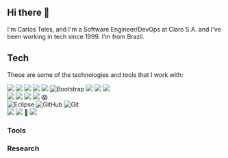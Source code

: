 ## Hi there 👋

I'm Carlos Teles, and I'm a Software Engineer/DevOps at Claro S.A. and I've been working in tech since 1999. I'm from Brazil.

## Tech
These are some of the technologies and tools that I work with:

![](https://img.shields.io/badge/python-Since--1.5-green)
![](https://img.shields.io/badge/php-Since--3-red)
![](https://img.shields.io/badge/JavaScript--darkblue)
![](https://img.shields.io/badge/CSS3--darkgrey)
![](https://img.shields.io/badge/HTML5--darkgreen)
<img src="https://camo.githubusercontent.com/e56d586bf373ad33a4e8c7101246d54d5edc0fb52b87d309b899ce4818bd6086/68747470733a2f2f696d672e736869656c64732e696f2f62616467652f2d426f6f7473747261702d3536334437433f7374796c653d666c61742d737175617265266c6f676f3d626f6f747374726170" alt="Bootstrap" data-canonical-src="https://img.shields.io/badge/-Bootstrap-563D7C?style=flat-square&amp;logo=bootstrap" style="max-width:100%;">
![](https://img.shields.io/badge/perl--FDEEF4)
![](https://img.shields.io/badge/ASP--blue)
![](https://img.shields.io/badge/Java-https://github.githubassets.com/images/icons/emoji/unicode/2615.png-darkred)
<br/>
![](https://img.shields.io/badge/Oracle-Since--8i-red)
![](https://img.shields.io/badge/PostgreSQL--green)
![](https://img.shields.io/badge/Cassandra--blue)
![](https://img.shields.io/badge/MySQL-Since--3.23-orange) :scream: 
<br/>
<img src="https://camo.githubusercontent.com/5395fa328395998163ba3ae03e20eb6cd633c2535f4149cc6b2f5fa40113ecaf/68747470733a2f2f696d672e736869656c64732e696f2f62616467652f2d45636c697073652d3243323235353f7374796c653d666c61742d737175617265266c6f676f3d65636c69707365266c6f676f436f6c6f723d7768697465" alt="Eclipse" data-canonical-src="https://img.shields.io/badge/-Eclipse-2C2255?style=flat-square&amp;logo=eclipse&amp;logoColor=white" style="max-width:100%;">
<img src="https://camo.githubusercontent.com/85dc47a56a4e73ae7b6e64b3b4416785497e74219ae179ae8faaaca10d5a78d9/68747470733a2f2f696d672e736869656c64732e696f2f62616467652f2d4769744875622d3138313731373f7374796c653d666c61742d737175617265266c6f676f3d676974687562" alt="GitHub" data-canonical-src="https://img.shields.io/badge/-GitHub-181717?style=flat-square&amp;logo=github" style="max-width:100%;">
<img src="https://camo.githubusercontent.com/edd3031a0956c904634f9a394267a6ba61e9a0bb95c9512a1fbc0725b4014d03/68747470733a2f2f696d672e736869656c64732e696f2f62616467652f2d4769742d626c61636b3f7374796c653d666c61742d737175617265266c6f676f3d676974" alt="Git" data-canonical-src="https://img.shields.io/badge/-Git-black?style=flat-square&amp;logo=git" style="max-width:100%;">
<br/>
![](https://badgen.net/badge/icon/windows?icon=windows&label)
![](https://badgen.net/badge/icon/linux?icon=linux&label) :penguin:
![](https://badgen.net/badge/icon/Solaris?icon=sun&label) 

### Tools

### Research

<!--
**carlos-teles/carlos-teles** is a ✨ _special_ ✨ repository because its `README.md` (this file) appears on your GitHub profile.

https://badgen.net/
https://shields.io/
https://medium.com/@thiagoloureiro/badges-no-github-bf8289496c7d

https://gist.github.com/rxaviers/7360908

Here are some ideas to get you started:

- 🔭 I’m currently working on ...
- 🌱 I’m currently learning ...
- 👯 I’m looking to collaborate on ...
- 🤔 I’m looking for help with ...
- 💬 Ask me about ...
- 📫 How to reach me: ...
- 😄 Pronouns: ...
- ⚡ Fun fact: ...
-->
